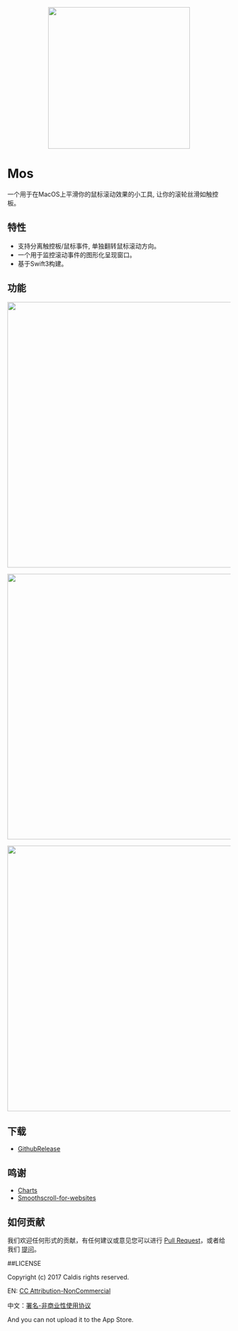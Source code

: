 <p align="center">
  <a href="https://github.com/Caldis/Mos">
    <img width="320" src="https://github.com/Caldis/Mos/blob/master/Doc/Intro.png?raw=true">
  </a>
</p>


# Mos

一个用于在MacOS上平滑你的鼠标滚动效果的小工具, 让你的滚轮丝滑如触控板。


## 特性

- 支持分离触控板/鼠标事件, 单独翻转鼠标滚动方向。
- 一个用于监控滚动事件的图形化呈现窗口。
- 基于Swift3构建。

## 功能

<p align="center">
  <a href="https://github.com/Caldis/Mos">
    <img width="600" src="https://github.com/Caldis/Mos/blob/master/Doc/mointor.png?raw=true">
  </a>
</p>
<p align="center">
  <a href="https://github.com/Caldis/Mos">
    <img width="600" src="https://github.com/Caldis/Mos/blob/master/Doc/preferences-general.png?raw=true">
  </a>
</p>
<p align="center">
  <a href="https://github.com/Caldis/Mos">
    <img width="600" src="https://github.com/Caldis/Mos/blob/master/Doc/preferences-advanced.png?raw=true">
  </a>
</p>

## 下载

- [GithubRelease](https://github.com/Caldis/Mos/releases/)


## 鸣谢
- [Charts](https://github.com/danielgindi/Charts)
- [Smoothscroll-for-websites](https://github.com/galambalazs/smoothscroll-for-websites)


## 如何贡献

我们欢迎任何形式的贡献，有任何建议或意见您可以进行 [Pull Request](https://github.com/Caldis/Mos/pulls)，或者给我们 [提问](https://github.com/Caldis/Mos/issues)。


##LICENSE

Copyright (c) 2017 Caldis rights reserved.

EN: [CC Attribution-NonCommercial](http://creativecommons.org/licenses/by-nc/4.0/) 

中文：[署名-非商业性使用协议](http://creativecommons.org/licenses/by-nc/3.0/cn/)

And you can not upload it to the App Store.
